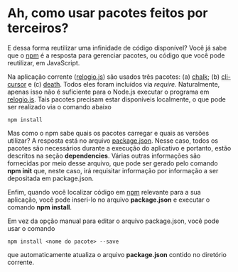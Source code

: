# Ah, como usar pacotes feitos por terceiros?

E dessa forma reutilizar uma infinidade de código disponível?
Você já sabe que o [npm](https://www.npmjs.com/) é a resposta para
gerenciar pacotes, ou código que você pode reutilizar, em JavaScript. 

Na aplicação corrente ([relogio.js](relogio.js)) são usados
três pacotes: (a) [chalk](https://www.npmjs.com/package/chalk);
(b) [cli-cursor](https://www.npmjs.com/package/cli-cursor) e
(c) [death](https://www.npmjs.com/package/death). Todos eles foram
incluídos via *require*. Naturalmente, apenas isso não é suficiente
para o Node.js executar o programa em [relogio.js](relogio.js). 
Tais pacotes precisam estar disponíveis localmente, o que pode
ser realizado via o comando abaixo

```
npm install
```

Mas como o npm sabe quais os pacotes carregar e quais as versões
utilizar? A resposta está no arquivo [package.json](package.json). 
Nesse caso, todos os pacotes são necessários durante a execução do
aplicativo e portanto, estão descritos na seção **dependencies**.
Várias outras informações são fornecidas por meio desse arquivo, que
pode ser gerado pelo comando **npm init** que, neste caso, irá requisitar
informação por informação a ser depositada em package.json. 

Enfim, quando você localizar código em [npm](https://www.npmjs.com/) 
relevante para a sua aplicação, você pode inseri-lo no arquivo 
**package.json** e executar o comando **npm install**. 

Em vez da opção manual para editar o arquivo package.json, você pode
usar o comando 

```
npm install <nome do pacote> --save
```

que automaticamente atualiza o arquivo **package.json** contido no diretório
corrente. 
